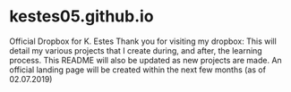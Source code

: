 # kestes05.github.io
Official Dropbox for K. Estes
Thank you for visiting my dropbox: This will detail my various projects that I create during, and after, the learning process. This README will also be updated as new projects are made.
An official landing page will be created within the next few months (as of 02.07.2019)

